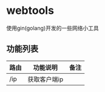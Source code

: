 # webtools

使用gin(golang)开发的一些网络小工具

## 功能列表

| 路由  | 功能说明    | 备注 |
|-----|---------|----|
| /ip | 获取客户端ip |    |

